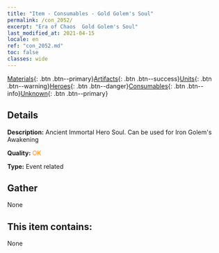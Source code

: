 ```yaml
---
title: "Item - Consumables - Gold Golem's Soul"
permalink: /con_2052/
excerpt: "Era of Chaos  Gold Golem's Soul"
last_modified_at: 2021-04-15
locale: en
ref: "con_2052.md"
toc: false
classes: wide
---
```

 [Materials](/Items/){: .btn .btn--primary}[Artifacts](/Items/Artifacts/){: .btn .btn--success}[Units](/Items/Units/){: .btn .btn--warning}[Heroes](/Items/Heroes/){: .btn .btn--danger}[Consumables](/Items/Consumables/){: .btn .btn--info}[Unknown](/Items/Unknown/){: .btn .btn--primary}

## Details
 **Description:** Ancient Immortal Hero Soul. Can be used for Iron Golem's Awakening

 **Quality:** <span style="color: #FF8C00">OK</span>

 **Type:** Event related

## Gather

  None

## This item contains:

  None

